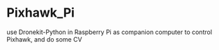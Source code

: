 # Pixhawk_Pi
use Dronekit-Python in Raspberry Pi as companion computer to control Pixhawk, and do some CV
